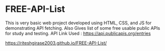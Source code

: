 # FREE-API-List
This is very basic web project developed using HTML, CSS, and JS for demonstrating API fetching. Also Gives list of some free  usable public APIs for study and testing.  API Link Used : https://api.publicapis.org/entries

https://riteshgirase2003.github.io/FREE-API-List/
